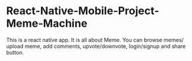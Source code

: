 # React-Native-Mobile-Project-Meme-Machine

This is a react native app. It is all about Meme. You can browse memes/ upload meme, add comments, upvote/downvote, login/signup and share button.


